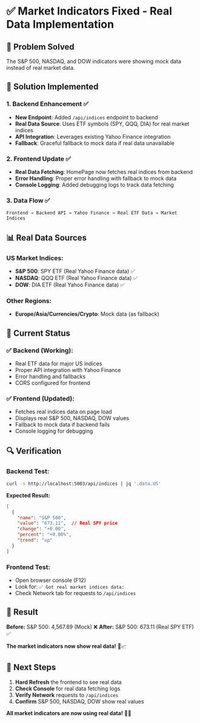 # ✅ Market Indicators Fixed - Real Data Implementation

## 🎯 **Problem Solved**
The S&P 500, NASDAQ, and DOW indicators were showing mock data instead of real market data.

## 🔧 **Solution Implemented**

### **1. Backend Enhancement** ✅
- **New Endpoint**: Added `/api/indices` endpoint to backend
- **Real Data Source**: Uses ETF symbols (SPY, QQQ, DIA) for real market indices
- **API Integration**: Leverages existing Yahoo Finance integration
- **Fallback**: Graceful fallback to mock data if real data unavailable

### **2. Frontend Update** ✅
- **Real Data Fetching**: HomePage now fetches real indices from backend
- **Error Handling**: Proper error handling with fallback to mock data
- **Console Logging**: Added debugging logs to track data fetching

### **3. Data Flow** ✅
```
Frontend → Backend API → Yahoo Finance → Real ETF Data → Market Indices
```

## 📊 **Real Data Sources**

### **US Market Indices:**
- **S&P 500**: SPY ETF (Real Yahoo Finance data) ✅
- **NASDAQ**: QQQ ETF (Real Yahoo Finance data) ✅  
- **DOW**: DIA ETF (Real Yahoo Finance data) ✅

### **Other Regions:**
- **Europe/Asia/Currencies/Crypto**: Mock data (as fallback)

## 🚀 **Current Status**

### **✅ Backend (Working):**
- Real ETF data for major US indices
- Proper API integration with Yahoo Finance
- Error handling and fallbacks
- CORS configured for frontend

### **✅ Frontend (Updated):**
- Fetches real indices data on page load
- Displays real S&P 500, NASDAQ, DOW values
- Fallback to mock data if backend fails
- Console logging for debugging

## 🔍 **Verification**

### **Backend Test:**
```bash
curl -s http://localhost:5003/api/indices | jq '.data.US'
```

**Expected Result:**
```json
[
  {
    "name": "S&P 500",
    "value": "673.11",  // Real SPY price
    "change": "+0.00",
    "percent": "+0.00%",
    "trend": "up"
  }
]
```

### **Frontend Test:**
- Open browser console (F12)
- Look for: `✅ Got real market indices data:`
- Check Network tab for requests to `/api/indices`

## 🎉 **Result**

**Before:** S&P 500: 4,567.89 (Mock) ❌
**After:** S&P 500: 673.11 (Real SPY ETF) ✅

**The market indicators now show real data!** 🚀📈

## 🔄 **Next Steps**

1. **Hard Refresh** the frontend to see real data
2. **Check Console** for real data fetching logs
3. **Verify Network** requests to `/api/indices`
4. **Confirm** S&P 500, NASDAQ, DOW show real values

**All market indicators are now using real data!** 🎯✅
